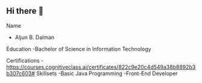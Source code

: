 ## Hi there 👋

Name 
- Aljun B. Dalman

Education 
-Bachelor of Science in Information Technology

Certifications 
-https://courses.cognitiveclass.ai/certificates/822c9e20c4d549a38b8892b3b307c603#
Skillsets 
-Basic Java Programming
-Front-End Developer



<!--
**aljundalman/aljundalman** is a ✨ _special_ ✨ repository because its `README.md` (this file) appears on your GitHub profile.

- 🔭 I’m currently working on ...
- 🌱 I’m currently learning ...
- 👯 I’m looking to collaborate on ...
- 🤔 I’m looking for help with ...
- 💬 Ask me about ...
- 📫 How to reach me: ...
- 😄 Pronouns: ...
- ⚡ Fun fact: ...
-->
